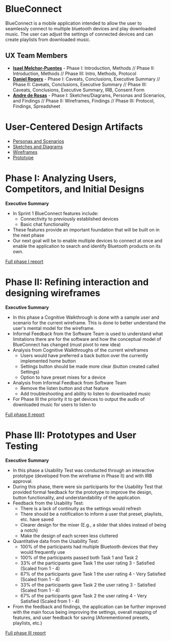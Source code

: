 # BlueConnect

BlueConnect is a mobile application intended to allow the user to seamlessly connect to multiple bluetooth devices and play downloaded music. The user can adjust the settings of connected devices and can create playlists from downloaded music.

## UX Team Members

* **[Isael Melchor-Puentes](https://github.com/UsabilityEngineering/ux-portfolio-isaelpuentes/blob/a181573f1078a1858d5320df7f80a24f41cc5435/README.md)** - Phase I: Introduction, Methods //
  Phase II: Introduction, Methods // Phase III: Intro, Methods, Protocol
* **[Daniel Rogers](https://github.com/UsabilityEngineering/ux-portfolio-droge91/blob/3e5aa57f10c3ef0bf55f186bfd34936d14a966cb/README.md)** - Phase I: Caveats, Conclusions, Executive Summary //
  Phase II: Caveats, Conclusions, Executive Summary // Phase III: Caveats, Conclusions, Executive Summary, IRB, Consent Form
* **[Andre de Rosas](https://github.com/UsabilityEngineering/ux-portfolio-acderosas/blob/7a411be7cf9e058c7f136547a4d60ab5fa39037f/README.md)** - Phase I: Sketches/Diagrams, Personas and Scenarios, and Findings //
  Phase II: Wireframes, Findings // Phase III: Protocol, Findings, Spreadsheet


# User-Centered Design Artifacts

* [Personas and Scenarios](/assets/BlueConnect_Personas_and_Scenarios.pdf)
* [Sketches and Diagrams](/assets/BlueConnect_Sketch.pdf)
* [Wireframes](wireframes/)
* [Prototype](https://xd.adobe.com/view/b56a1e34-8433-4fe9-8865-53b3ed0c8e87-e039/?fullscreen&hints=off) 

# Phase I: Analyzing Users, Competitors, and Initial Designs

**Executive Summary**

* In Sprint 1 BlueConnect features include:
  - Connectivity to previously established devices
  - Basic chat functionality
* These features provide an important foundation that will be built on in the next phase
* Our next goal will be to enable multiple devices to connect at once and enable the application to search and identify Bluetooth products on its own.

[Full phase I report](phaseI/)

# Phase II: Refining interaction and designing wireframes

**Executive Summary**
* In this phase a Cognitive Walkthrough is done with a sample user and scenario for the current wireframe.
  This is done to better understand the user's mental model for the wireframe.
* Informal Feedback from the Software Team is used to understand what limitations there are for the software
  and how the conceptual model of BlueConnect has changed (must pivot to new idea)
* Analysis from Cognitive Walkthroughs of the current wireframes
  - Users would have preferred a back button over the currently implemented home button
  - Settings button should be made more clear (button created called Settings)
  - Option to have preset mixes for a device
* Analysis from Informal Feedback from Software Team
  - Remove the listen button and chat feature
  - Add troubleshooting and ability to listen to downloaded music
* For Phase III the priority it to get devices to output the audio of downloaded music for users to listen to

[Full phase II report](phaseII/)

# Phase III: Prototypes and User Testing

**Executive Summary**

* In this phase a Usability Test was conducted through an interactive prototype (developed from the wireframe in Phase II) and with IRB approval.
* During this phase, there were six participants for the Usability Test that provided formal feedback for the prototype to improve
  the design, button functionality, and understandability of the application.
* Feedback from the Usability Test:
  - There is a lack of continuity as the settings would refresh
  - There should be a notification to inform a user that preset, playlists, etc. have saved
  - Clearer design for the mixer (E.g., a slider that slides instead of being a notch)
  - Make the design of each screen less cluttered
* Quantitative data from the Usability Test:
  - 100% of the participants had multiple Bluetooth devices that they would frequently use
  - 100% of the participants passed both Task 1 and Task 2
  - 33% of the participants gave Task 1 the user rating 3 - Satisfied (Scaled from 1 - 4)
  - 67% of the participants gave Task 1 the user rating 4 - Very Satisfied (Scaled from 1 - 4)
  - 33% of the participants gave Task 2 the user rating 3 - Satisfied (Scaled from 1 - 4)
  - 67% of the participants gave Task 2 the user rating 4 - Very Satisfied (Scaled from 1 - 4)
* From the feedback and findings, the application can be further improved with the main focus being improving the settings,
  overall mapping of features, and user feedback for saving (Aforementioned presets, playlists, etc.)  

[Full phase III report](phaseIII/)
